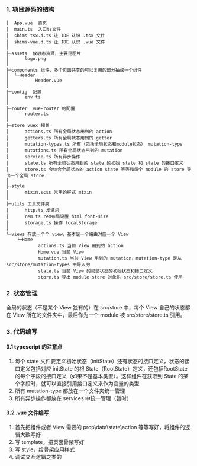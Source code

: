 ### 1. 项目源码的结构
```
│  App.vue  首页
│  main.ts  入口ts文件
│  shims-tsx.d.ts 让 IDE 认识 .tsx 文件
│  shims-vue.d.ts 让 IDE 认识 .vue 文件
│
├─assets  放静态资源，主要是图片
│      logo.png
│
├─components 组件，多个页面共享的可以复用的部分抽成一个组件
│  └─Header
│          Header.vue
│
├─config  配置
│      env.ts
│
├─router  vue-router 的配置
│      router.ts
│
├─store vuex 相关
│      actions.ts 所有全局状态用到的 action
│      getters.ts 所有全局状态用到的 getter
│      mutation-types.ts 所有（包括全局状态和module状态） mutation-type
│      mutations.ts 所有全局状态用到的 mutation
│      service.ts 所有异步操作
│      state.ts 所有全局状态用到的 state 的初始 state 和 state 的接口定义
│      store.ts 会结合全局状态的 action state 等等和每个 module 的 store 导出一个全局 store
│
├─style
│      mixin.scss 常用的样式 mixin
│
├─utils 工具文件夹
│      http.ts 发请求
│      rem.ts rem布局设置 html font-size
│      storage.ts 操作 localStorage
│
└─views 存放一个个 view，基本是一个路由对应一个 View
    └─Home
            actions.ts 当前 View 用到的 action
            Home.vue 当前 View
            mutation.ts 当前 View 用到的 mutation，mutation-type 是从 src/store/mutation-types 中导入的
            state.ts 当前 View 的局部状态的初始状态和接口定义
            store.ts 导出 module store 对象供 src/store/store.ts 使用
```

### 2. 状态管理
全局的状态（不是某个 View 独有的）在 src/store 中，每个 View 自己的状态都在 View 所在的文件夹中，最后作为一个 module 被 src/store/store.ts 引用。

### 3. 代码编写

#### 3.1 typescript 的注意点
1. 每个 state 文件要定义初始状态（initState）还有状态的接口定义，状态的接口定义包括对应 initState 的根 State（RootState）定义，还包括RootState 的每个字段的接口定义（如果不是基本类型）。这样组件在获取到 State 的某个字段时，就可以直接引用接口定义来作为变量的类型
2. 所有 mutation-type 都放在一个文件夹统一管理
3. 所有异步操作都放在 services 中统一管理（暂时）

#### 3.2 .vue 文件编写
1.  首先把组件或者 View 需要的 prop\data\state\action 等等写好，将组件的逻辑大致写好
2.  写 template，把页面骨架写好
3.  写 style，给骨架应用样式
4.  调试交互逻辑之类的